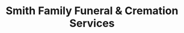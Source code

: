 ---
title: "Smith Family Funeral & Cremation Services"
url: /murfreesboro/smith-family-funeral-and-cremation-services/
shop: funeral directors
---